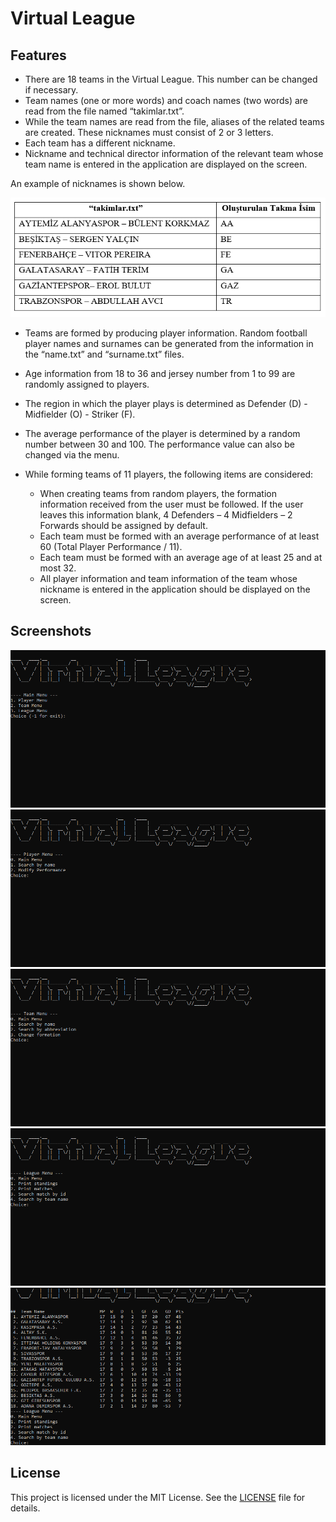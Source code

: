 # Virtual League

## Features
- There are 18 teams in the Virtual League. This number can be changed if necessary. 
- Team names (one or more words) and coach names (two words) are read from the file named “takimlar.txt”.
- While the team names are read from the file, aliases of the related teams are created. These nicknames must consist of 2 or 3 letters. 
- Each team has a different nickname. 
- Nickname and technical director information of the relevant team whose team name is entered in the application are displayed on the screen. 

An example of nicknames is shown below.

![Team Nickname](screenshots/SS_6.png)

- Teams are formed by producing player information. Random football player names and surnames can be generated from the information in the “name.txt” and “surname.txt” files.
- Age information from 18 to 36 and jersey number from 1 to 99 are randomly assigned to players.
- The region in which the player plays is determined as Defender (D) - Midfielder (O) - Striker (F). 
- The average performance of the player is determined by a random number between 30 and 100. The performance value can also be changed via the menu.

- While forming teams of 11 players, the following items are considered:
  + When creating teams from random players, the formation information received from the user must be followed. If the user leaves this information blank, 4 Defenders – 4 Midfielders – 2 Forwards should be assigned by default.
  + Each team must be formed with an average performance of at least 60 (Total Player Performance / 11).
  + Each team must be formed with an average age of at least 25 and at most 32.
  + All player information and team information of the team whose nickname is entered in the application should be displayed on the screen.

## Screenshots

  ![SS_1](screenshots/SS_1.png)
  ![SS_2](screenshots/SS_2.png)
  ![SS_3](screenshots/SS_3.png)
  ![SS_4](screenshots/SS_4.png)
  ![SS_5](screenshots/SS_5.png)

## License

This project is licensed under the MIT License. See the [LICENSE](LICENSE) file for details.




